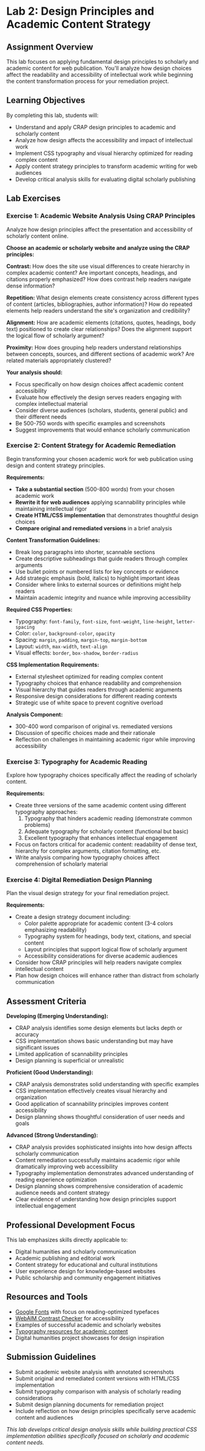 # Lab 2: Design Principles and Academic Content Strategy

## Assignment Overview
This lab focuses on applying fundamental design principles to scholarly and academic content for web publication. You'll analyze how design choices affect the readability and accessibility of intellectual work while beginning the content transformation process for your remediation project.

## Learning Objectives
By completing this lab, students will:
- Understand and apply CRAP design principles to academic and scholarly content
- Analyze how design affects the accessibility and impact of intellectual work
- Implement CSS typography and visual hierarchy optimized for reading complex content
- Apply content strategy principles to transform academic writing for web audiences
- Develop critical analysis skills for evaluating digital scholarly publishing

## Lab Exercises

### Exercise 1: Academic Website Analysis Using CRAP Principles
Analyze how design principles affect the presentation and accessibility of scholarly content online.

**Choose an academic or scholarly website and analyze using the CRAP principles:**

**Contrast:** How does the site use visual differences to create hierarchy in complex academic content? Are important concepts, headings, and citations properly emphasized? How does contrast help readers navigate dense information?

**Repetition:** What design elements create consistency across different types of content (articles, bibliographies, author information)? How do repeated elements help readers understand the site's organization and credibility?

**Alignment:** How are academic elements (citations, quotes, headings, body text) positioned to create clear relationships? Does the alignment support the logical flow of scholarly argument?

**Proximity:** How does grouping help readers understand relationships between concepts, sources, and different sections of academic work? Are related materials appropriately clustered?

**Your analysis should:**
- Focus specifically on how design choices affect academic content accessibility
- Evaluate how effectively the design serves readers engaging with complex intellectual material
- Consider diverse audiences (scholars, students, general public) and their different needs
- Be 500-750 words with specific examples and screenshots
- Suggest improvements that would enhance scholarly communication

### Exercise 2: Content Strategy for Academic Remediation
Begin transforming your chosen academic work for web publication using design and content strategy principles.

**Requirements:**
- **Take a substantial section** (500-800 words) from your chosen academic work
- **Rewrite it for web audiences** applying scannability principles while maintaining intellectual rigor
- **Create HTML/CSS implementation** that demonstrates thoughtful design choices
- **Compare original and remediated versions** in a brief analysis

**Content Transformation Guidelines:**
- Break long paragraphs into shorter, scannable sections
- Create descriptive subheadings that guide readers through complex arguments
- Use bullet points or numbered lists for key concepts or evidence
- Add strategic emphasis (bold, italics) to highlight important ideas
- Consider where links to external sources or definitions might help readers
- Maintain academic integrity and nuance while improving accessibility

**Required CSS Properties:**
- Typography: `font-family`, `font-size`, `font-weight`, `line-height`, `letter-spacing`
- Color: `color`, `background-color`, `opacity`
- Spacing: `margin`, `padding`, `margin-top`, `margin-bottom`
- Layout: `width`, `max-width`, `text-align`
- Visual effects: `border`, `box-shadow`, `border-radius`

**CSS Implementation Requirements:**
- External stylesheet optimized for reading complex content
- Typography choices that enhance readability and comprehension
- Visual hierarchy that guides readers through academic arguments
- Responsive design considerations for different reading contexts
- Strategic use of white space to prevent cognitive overload

**Analysis Component:**
- 300-400 word comparison of original vs. remediated versions
- Discussion of specific choices made and their rationale
- Reflection on challenges in maintaining academic rigor while improving accessibility

### Exercise 3: Typography for Academic Reading
Explore how typography choices specifically affect the reading of scholarly content.

**Requirements:**
- Create three versions of the same academic content using different typography approaches:
  1. Typography that hinders academic reading (demonstrate common problems)
  2. Adequate typography for scholarly content (functional but basic)
  3. Excellent typography that enhances intellectual engagement
- Focus on factors critical for academic content: readability of dense text, hierarchy for complex arguments, citation formatting, etc.
- Write analysis comparing how typography choices affect comprehension of scholarly material

### Exercise 4: Digital Remediation Design Planning
Plan the visual design strategy for your final remediation project.

**Requirements:**
- Create a design strategy document including:
  - Color palette appropriate for academic content (3-4 colors emphasizing readability)
  - Typography system for headings, body text, citations, and special content
  - Layout principles that support logical flow of scholarly argument
  - Accessibility considerations for diverse academic audiences
- Consider how CRAP principles will help readers navigate complex intellectual content
- Plan how design choices will enhance rather than distract from scholarly communication

## Assessment Criteria

**Developing (Emerging Understanding):**
- CRAP analysis identifies some design elements but lacks depth or accuracy
- CSS implementation shows basic understanding but may have significant issues
- Limited application of scannability principles
- Design planning is superficial or unrealistic

**Proficient (Good Understanding):**
- CRAP analysis demonstrates solid understanding with specific examples
- CSS implementation effectively creates visual hierarchy and organization
- Good application of scannability principles improves content accessibility
- Design planning shows thoughtful consideration of user needs and goals

**Advanced (Strong Understanding):**
- CRAP analysis provides sophisticated insights into how design affects scholarly communication
- Content remediation successfully maintains academic rigor while dramatically improving web accessibility
- Typography implementation demonstrates advanced understanding of reading experience optimization
- Design planning shows comprehensive consideration of academic audience needs and content strategy
- Clear evidence of understanding how design principles support intellectual engagement

## Professional Development Focus
This lab emphasizes skills directly applicable to:
- Digital humanities and scholarly communication
- Academic publishing and editorial work
- Content strategy for educational and cultural institutions
- User experience design for knowledge-based websites
- Public scholarship and community engagement initiatives

## Resources and Tools
- [Google Fonts](https://fonts.google.com/) with focus on reading-optimized typefaces
- [WebAIM Contrast Checker](https://webaim.org/resources/contrastchecker/) for accessibility
- Examples of successful academic and scholarly websites
- [Typography resources for academic content](https://practicaltypography.com/)
- Digital humanities project showcases for design inspiration

## Submission Guidelines
- Submit academic website analysis with annotated screenshots
- Submit original and remediated content versions with HTML/CSS implementation
- Submit typography comparison with analysis of scholarly reading considerations
- Submit design planning documents for remediation project
- Include reflection on how design principles specifically serve academic content and audiences

*This lab develops critical design analysis skills while building practical CSS implementation abilities specifically focused on scholarly and academic content needs.*
